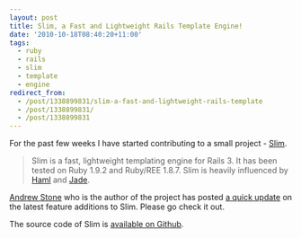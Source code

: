 ```yaml
---
layout: post
title: Slim, a Fast and Lightweight Rails Template Engine!
date: '2010-10-18T08:40:20+11:00'
tags:
  - ruby
  - rails
  - slim
  - template
  - engine
redirect_from:
  - /post/1338899831/slim-a-fast-and-lightweight-rails-template
  - /post/1338899831/
  - /post/1338899831
---
```


For the past few weeks I have started contributing to a small project - [Slim](http://github.com/stonean/slim).

> Slim is a fast, lightweight templating engine for Rails 3. It has been tested on Ruby 1.9.2 and Ruby/REE 1.8.7. Slim is heavily influenced by [Haml](http://github.com/nex3/haml) and [Jade](http://github.com/visionmedia/jade).

[Andrew Stone](http://github.com/stonean) who is the author of the project has posted [a quick update](http://stonean.com/slim-update) on the latest feature additions to Slim. Please go check it out.

The source code of Slim is [available on Github](http://github.com/stonean/slim).
